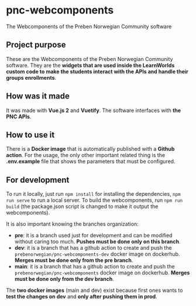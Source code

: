 # pnc-webcomponents
The Webcomponents of the Preben Norwegian Community software

## Project purpose

These are the Webcomponents of the Preben Norwegian Community software. They are the **widgets that are used inside the LearnWorlds custom code to make the students interact with the APIs and handle their groups enrollments**.

## How was it made

It was made with **Vue.js 2** and **Vuetify**. The software interfaces with **the PNC APIs**.

## How to use it

There is a **Docker image** that is automatically published with a **Github action**. For the usage, the only other important related thing is the **.env.example** file that shows the parameters that must be configured.

## For development

To run it locally, just run `npm install` for installing the dependencies, `npm run serve` to run a local server. To build the webcomponents, run `npm run build` (the package.json script is changed to make it output the webcomponents).

It is also important knowing the branches organization:
- __pre__: it is a branch used just for development and can be modified without caring too much. **Pushes must be done only on this branch**.
- __dev__: it is a branch that has a github action to create and push the `prebenorwegian/pnc-webcomponents-dev` docker image on dockerhub. **Merges must be done only from the pre branch**.
- __main__: it is a branch that has a github action to create and push the `prebenorwegian/pnc-webcomponents` docker image on dockerhub. **Merges must be done only from the dev branch**.

The **two docker images** (main and dev) exist because first ones wants to **test the changes on dev** and **only after pushing them in prod**.

